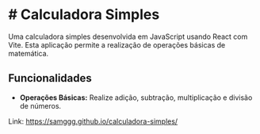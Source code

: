 # # Calculadora Simples

Uma calculadora simples desenvolvida em JavaScript usando React com Vite. Esta aplicação permite a realização de operações básicas de matemática.

## Funcionalidades

- **Operações Básicas:** Realize adição, subtração, multiplicação e divisão de números.
  
Link: https://samggg.github.io/calculadora-simples/
